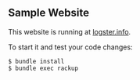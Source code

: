 ## Sample Website

This website is running at [logster.info](http://logster.info).

To start it and test your code changes:

```text
$ bundle install
$ bundle exec rackup
```
